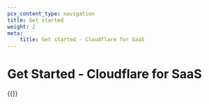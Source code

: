 ```yaml
---
pcx_content_type: navigation
title: Get started
weight: 2
meta:
    title: Get started - Cloudflare for SaaS
---
```


# Get Started - Cloudflare for SaaS

{{<directory-listing>}}